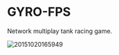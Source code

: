 # GYRO-FPS

Network multiplay tank racing game.

![20151020165949](https://user-images.githubusercontent.com/3895753/46928097-ccc3ca80-d073-11e8-90c8-602ce8a9e7ae.gif)
